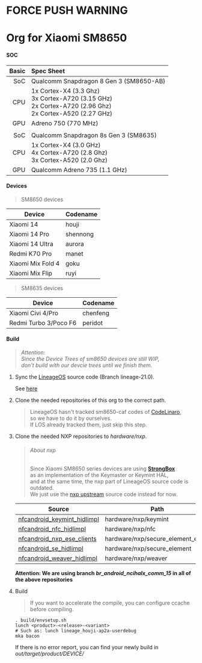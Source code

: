 # **FORCE PUSH WARNING**

# Org for Xiaomi SM8650 
#### SOC
|      Basic | Spec Sheet                                                                  					                       |
| ---------: | :------------------------------------------------------------------------------------------------------------------ |
|        SoC | Qualcomm Snapdragon 8 Gen 3 (SM8650-AB)                                              				        	   |
|        CPU | 1x Cortex-X4 (3.3 Ghz) <br> 3x Cortex-A720 (3.15 GHz) <br> 2x Cortex-A720 (2.96 Ghz) <br> 2x Cortex-A520 (2.27 GHz) |
|        GPU | Adreno 750 (770 MHz)                                                        					                       |
|	      										    					                                                           |
|	     SoC | Qualcomm Snapdragon 8s Gen 3 (SM8635)					    				                                	   |
| 	     CPU | 1x Cortex-X4 (3.0 GHz) <br> 4x Cortex-A720 (2.8 Ghz) <br> 3x Cortex-A520 (2.0 Ghz)	    		            	   |
|        GPU | Qualcomm Adreno 735	(1.1 GHz)						    				                                           |

#### Devices 
> SM8650 devices

| Device 		        | Codename	    |
| --------------------- | ------------- |
| Xiaomi 14		        | houji 	    |
| Xiaomi 14 Pro 	    | shennong 	    |
| Xiaomi 14 Ultra     	| aurora 	    |
| Redmi K70 Pro 	    | manet 	    |
| Xiaomi Mix Fold 4	| goku			|
| Xiaomi Mix Flip	| ruyi			|

> SM8635 devices 

| Device 		        | Codename      |
| --------------------- | ------------- |
| Xiaomi Civi 4/Pro 	| chenfeng 	    |
| Redmi Turbo 3/Poco F6 | peridot 	    |

#### Build
> _Attention:_<br>
> _Since the Device Trees of sm8650 devices are still WIP,_<br>
> _don't build with our devcie trees until we finish them._

1. Sync the [LineageOS](https://github.com/LineageOS) source code (Branch lineage-21.0).

    See [here](https://github.com/LineageOS/android)
2. Clone the needed repositories of this org to the correct path.
    > LineageOS hasn't tracked sm8650-caf codes of [CodeLinaro](https://git.codelinaro.org/),<br>
    > so we have to do it by ourselves.<br>
    > If LOS already tracked them, just skip this step.
3. Clone the needed NXP repositories to *hardware/nxp*.
    > ###### About nxp
    > Since Xiaomi SM8650 series devices are using **[StrongBox](https://source.android.com/docs/security/best-practices/hardware#strongbox-keymaster)**<br>
    > as an implementation of the Keymaster or Keymint HAL,<br>
    > and at the same time, the nxp part of LineageOS source code is outdated.<br>
    > We just use the [nxp upstream](https://github.com/orgs/NXPNFCProject) source code instead for now.
    
    | Source                                                                                        | Path                                  |
    | --------------------------------------------------------------------------------------------- | ------------------------------------- |
    | [nfcandroid_keymint_hidlimpl](https://github.com/NXPNFCProject/nfcandroid_keymint_hidlimpl)   | hardware/nxp/keymint                  |
    | [nfcandroid_nfc_hidlimpl](https://github.com/NXPNFCProject/nfcandroid_nfc_hidlimpl)           | hardware/nxp/nfc                      |
    | [nfcandroid_nxp_ese_clients](https://github.com/NXPNFCProject/nfcandroid_nxp_ese_clients)     | hardware/nxp/secure_element_extns     |
    | [nfcandroid_se_hidlimpl](https://github.com/NXPNFCProject/nfcandroid_se_hidlimpl)             | hardware/nxp/secure_element           |
    | [nfcandroid_weaver_hidlimpl](https://github.com/NXPNFCProject/nfcandroid_weaver_hidlimpl)     | hardware/nxp/weaver                   |

    **Attention: We are using branch *br_android_ncihalx_comm_15* in all of the above repositories**
4. Build
    > If you want to accelerate the compile, you can configure ccache before compiling.
    ``` At the top of source code
    . build/envsetup.sh
    lunch <product>-<release>-<variant>
    # Such as: lunch lineage_houji-ap2a-userdebug
    mka bacon
    ```
    If there is no error report, you can find your newly build in<br>
    _out/target/product/DEVICE/_
